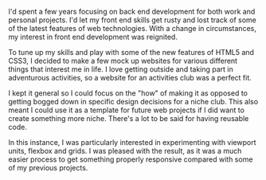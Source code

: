 I'd spent a few years focusing on back end development for both
work and personal projects. I'd let my front end skills get rusty
and lost track of some of the latest features of web technologies.
With a change in circumstances, my interest in front end development
was reignited.

To tune up my skills and play with some of the new features of HTML5
and CSS3, I decided to make a few mock up websites for various
different things that interest me in life. I love getting outside
and taking part in adventurous activities, so a website for an
activities club was a perfect fit.

I kept it general so I could focus on the "how" of making it as
opposed to getting bogged down in specific design decisions for a
niche club. This also meant I could use it as a template for future
web projects if I did want to create something more niche. There's
a lot to be said for having reusable code.

In this instance, I was particularly interested in experimenting
with viewport units, flexbox and grids. I was pleased with the
result, as it was a much easier process to get something properly
responsive compared with some of my previous projects.
